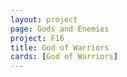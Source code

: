 ```yaml
---
layout: project
page: Gods and Enemies
project: F16
title: God of Warriors
cards: [God of Warriors]
---
```


